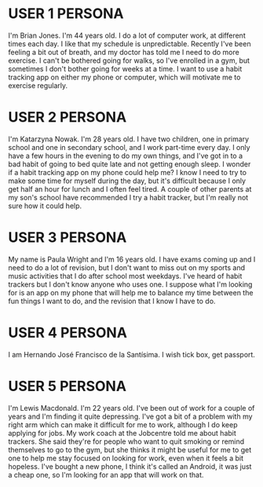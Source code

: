 # USER 1 PERSONA
I'm Brian Jones. I'm 44 years old. I do a lot of computer work, at different times each day. I like that my schedule is unpredictable. Recently I've been feeling a bit out of breath, and my doctor has told me I need to do more exercise. I can't be bothered going for walks, so I've enrolled in a gym, but sometimes I don't bother going for weeks at a time. I want to use a habit tracking app on either my phone or computer, which will motivate me to exercise regularly.

# USER 2 PERSONA
I'm Katarzyna Nowak. I'm 28 years old. I have two children, one in primary school and one in secondary school, and I work part-time every day. I only have a few hours in the evening to do my own things, and I've got in to a bad habit of going to bed quite late and not getting enough sleep. I wonder if a habit tracking app on my phone could help me? I know I need to try to make some time for myself during the day, but it's difficult because I only get half an hour for lunch and I often feel tired. A couple of other parents at my son's school have recommended I try a habit tracker, but I'm really not sure how it could help.

# USER 3 PERSONA
My name is Paula Wright and I'm 16 years old. I have exams coming up and I need to do a lot of revision, but I don't want to miss out on my sports and music activities that I do after school most weekdays. I've heard of habit trackers but I don't know anyone who uses one. I suppose what I'm looking for is an app on my phone that will help me to balance my time between the fun things I want to do, and the revision that I know I have to do.

# USER 4 PERSONA
I am Hernando José Francisco de la Santísima. I wish tick box, get passport.

# USER 5 PERSONA
I'm Lewis Macdonald. I'm 22 years old. I've been out of work for a couple of years and I'm finding it quite depressing. I've got a bit of a problem with my right arm which can make it difficult for me to work, although I do keep applying for jobs. My work coach at the Jobcentre told me about habit trackers. She said they're for people who want to quit smoking or remind themselves to go to the gym, but she thinks it might be useful for me to get one to help me stay focused on looking for work, even when it feels a bit hopeless. I've bought a new phone, I think it's called an Android, it was just a cheap one, so I'm looking for an app that will work on that.